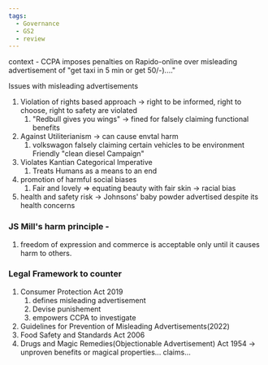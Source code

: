 ```yaml
---
tags:
  - Governance
  - GS2
  - review
---
```

context - CCPA imposes penalties on Rapido-online over misleading advertisement of "get taxi in 5 min or get 50/-)...."

Issues with misleading advertisements
1. Violation of rights based approach -> right to be informed, right to choose, right to safety are violated
	1. "Redbull gives you wings" -> fined for falsely claiming functional benefits
2. Against Utiliterianism -> can cause envtal harm
	1. volkswagon falsely claiming certain vehicles to be environment Friendly "clean diesel Campaign"
3. Violates Kantian Categorical Imperative
	1. Treats Humans as a means to an end
4. promotion of harmful social biases
	1. Fair and lovely => equating beauty with fair skin -> racial bias
5. health and safety risk -> Johnsons' baby powder advertised despite its health concerns

### JS Mill's harm principle -
1. freedom of expression and commerce is acceptable only until it causes harm to others.
### Legal Framework to counter
1. Consumer Protection Act 2019 
	1. defines misleading advertisement
	2. Devise punishement
	3. empowers CCPA to investigate
2. Guidelines for Prevention of Misleading Advertisements(2022)
3. Food Safety and Standards Act 2006
4. Drugs and Magic Remedies(Objectionable Advertisement) Act 1954 -> unproven benefits or magical properties... claims...